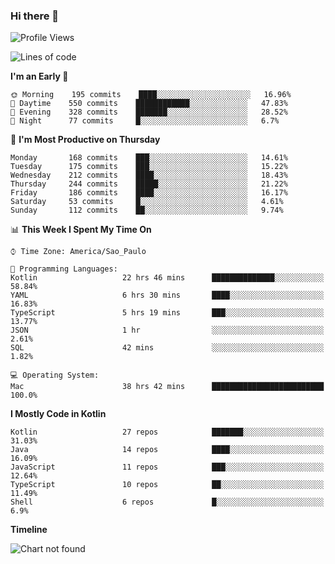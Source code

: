 ### Hi there 👋

<!--
**fernandonogueira/fernandonogueira** is a ✨ _special_ ✨ repository because its `README.md` (this file) appears on your GitHub profile.

Here are some ideas to get you started:

- 🔭 I’m currently working on ...
- 🌱 I’m currently learning ...
- 👯 I’m looking to collaborate on ...
- 🤔 I’m looking for help with ...
- 💬 Ask me about ...
- 📫 How to reach me: ...
- 😄 Pronouns: ...
- ⚡ Fun fact: ...
-->

<!--START_SECTION:waka-->
![Profile Views](http://img.shields.io/badge/Profile%20Views-0-blue)

![Lines of code](https://img.shields.io/badge/From%20Hello%20World%20I%27ve%20Written-517611%20lines%20of%20code-blue)

**I'm an Early 🐤** 

```text
🌞 Morning    195 commits    ████░░░░░░░░░░░░░░░░░░░░░   16.96% 
🌆 Daytime    550 commits    ████████████░░░░░░░░░░░░░   47.83% 
🌃 Evening    328 commits    ███████░░░░░░░░░░░░░░░░░░   28.52% 
🌙 Night      77 commits     █░░░░░░░░░░░░░░░░░░░░░░░░   6.7%

```
📅 **I'm Most Productive on Thursday** 

```text
Monday       168 commits    ███░░░░░░░░░░░░░░░░░░░░░░   14.61% 
Tuesday      175 commits    ███░░░░░░░░░░░░░░░░░░░░░░   15.22% 
Wednesday    212 commits    ████░░░░░░░░░░░░░░░░░░░░░   18.43% 
Thursday     244 commits    █████░░░░░░░░░░░░░░░░░░░░   21.22% 
Friday       186 commits    ████░░░░░░░░░░░░░░░░░░░░░   16.17% 
Saturday     53 commits     █░░░░░░░░░░░░░░░░░░░░░░░░   4.61% 
Sunday       112 commits    ██░░░░░░░░░░░░░░░░░░░░░░░   9.74%

```


📊 **This Week I Spent My Time On** 

```text
⌚︎ Time Zone: America/Sao_Paulo

💬 Programming Languages: 
Kotlin                   22 hrs 46 mins      ██████████████░░░░░░░░░░░   58.84% 
YAML                     6 hrs 30 mins       ████░░░░░░░░░░░░░░░░░░░░░   16.83% 
TypeScript               5 hrs 19 mins       ███░░░░░░░░░░░░░░░░░░░░░░   13.77% 
JSON                     1 hr                ░░░░░░░░░░░░░░░░░░░░░░░░░   2.61% 
SQL                      42 mins             ░░░░░░░░░░░░░░░░░░░░░░░░░   1.82%

💻 Operating System: 
Mac                      38 hrs 42 mins      █████████████████████████   100.0%

```

**I Mostly Code in Kotlin** 

```text
Kotlin                   27 repos            ███████░░░░░░░░░░░░░░░░░░   31.03% 
Java                     14 repos            ████░░░░░░░░░░░░░░░░░░░░░   16.09% 
JavaScript               11 repos            ███░░░░░░░░░░░░░░░░░░░░░░   12.64% 
TypeScript               10 repos            ██░░░░░░░░░░░░░░░░░░░░░░░   11.49% 
Shell                    6 repos             █░░░░░░░░░░░░░░░░░░░░░░░░   6.9%

```


**Timeline**

![Chart not found](https://raw.githubusercontent.com/fernandonogueira/fernandonogueira/master/charts/bar_graph.png) 


<!--END_SECTION:waka-->
